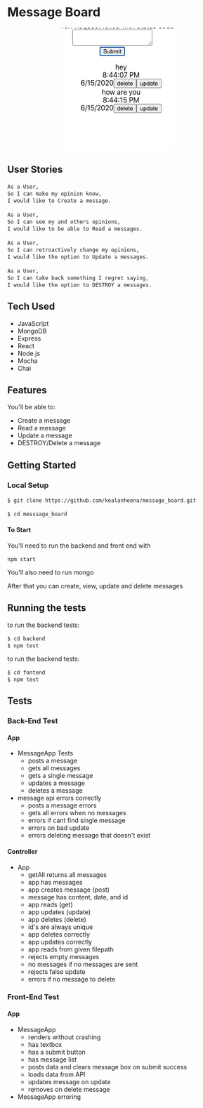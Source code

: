 # Message Board
<p align="center">
  <img src="./img/message_board.png">
</p>

## User Stories

```
As a User,
So I can make my opinion know,
I would like to Create a message.

As a User,
So I can see my and others opinions,
I would like to be able to Read a messages.

As a User,
So I can retroactively change my opinions,
I would like the option to Update a messages.

As a User,
So I can take back something I regret saying,
I would like the option to DESTROY a messages.
```

## Tech Used

- JavaScript 
- MongoDB
- Express
- React
- Node.js
- Mocha
- Chai

## Features

You'll be able to:

- Create a message
- Read a message
- Update a message
- DESTROY/Delete a message

## Getting Started

### Local Setup

```sh
$ git clone https://github.com/kealanheena/message_board.git
```

```sh
$ cd messsage_board
```

#### To Start

You'll need to run the backend and front end with

```
npm start
```

You'll also need to run mongo

After that you can create, view, update and delete messages

## Running the tests

to run the backend tests:

```
$ cd backend
$ npm test
```

to run the backend tests:

```
$ cd fontend
$ npm test
```

## Tests 

### Back-End Test

#### App
- MessageApp Tests
  - posts a message
  - gets all messages
  - gets a single message
  - updates a message
  - deletes a message
- message api errors correctly
  - posts a message errors
  - gets all errors when no messages
  - errors if cant find single message
  - errors on bad update
  - errors deleting message that doesn't exist
#### Controller
- App
  - getAll returns all messages
  - app has messages
  - app creates message (post)
  - message has content, date, and id
  - app reads (get)
  - app updates (update)
  - app deletes (delete)
  - id's are always unique
  - app deletes correctly
  - app updates correctly
  - app reads from given filepath
  - rejects empty messages
  - no messages if no messages are sent
  - rejects false update
  - errors if no message to delete

### Front-End Test
#### App
- MessageApp
  - renders without crashing
  - has textbox
  - has a submit button
  - has message list
  - posts data and clears message box on submit success
  - loads data from API
  - updates message on update
  - removes on delete message
- MessageApp erroring
